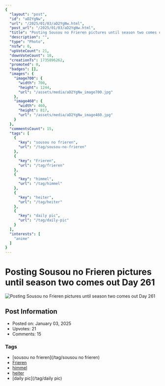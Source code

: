 ```yaml
---
{
  "layout": "post",
  "id": "aD2YgNw",
  "url": "/2025/01/03/aD2YgNw.html",
  "post_url": "/2025/01/03/aD2YgNw.html",
  "title": "Posting Sousou no Frieren pictures until season two comes out Day 261",
  "description": "",
  "type": "Photo",
  "nsfw": 0,
  "upVoteCount": 21,
  "downVoteCount": 10,
  "creationTs": 1735896262,
  "promoted": 0,
  "badges": [],
  "images": {
    "image700": {
      "width": 700,
      "height": 1244,
      "url": "/assets/media/aD2YgNw_image700.jpg"
    },
    "image460": {
      "width": 460,
      "height": 817,
      "url": "/assets/media/aD2YgNw_image460.jpg"
    }
  },
  "commentsCount": 15,
  "tags": [
    {
      "key": "sousou no frieren",
      "url": "/tag/sousou-no-frieren"
    },
    {
      "key": "Frieren",
      "url": "/tag/frieren"
    },
    {
      "key": "himmel",
      "url": "/tag/himmel"
    },
    {
      "key": "heiter",
      "url": "/tag/heiter"
    },
    {
      "key": "daily pic",
      "url": "/tag/daily-pic"
    }
  ],
  "interests": [
    "anime"
  ]
}
---
```


# Posting Sousou no Frieren pictures until season two comes out Day 261

![Posting Sousou no Frieren pictures until season two comes out Day 261](/assets/media/aD2YgNw_image700.jpg)

## Post Information

- Posted on: January 03, 2025
- Upvotes: 21
- Comments: 15

### Tags

- [sousou no frieren](/tag/sousou no frieren)
- [Frieren](/tag/Frieren)
- [himmel](/tag/himmel)
- [heiter](/tag/heiter)
- [daily pic](/tag/daily pic)
